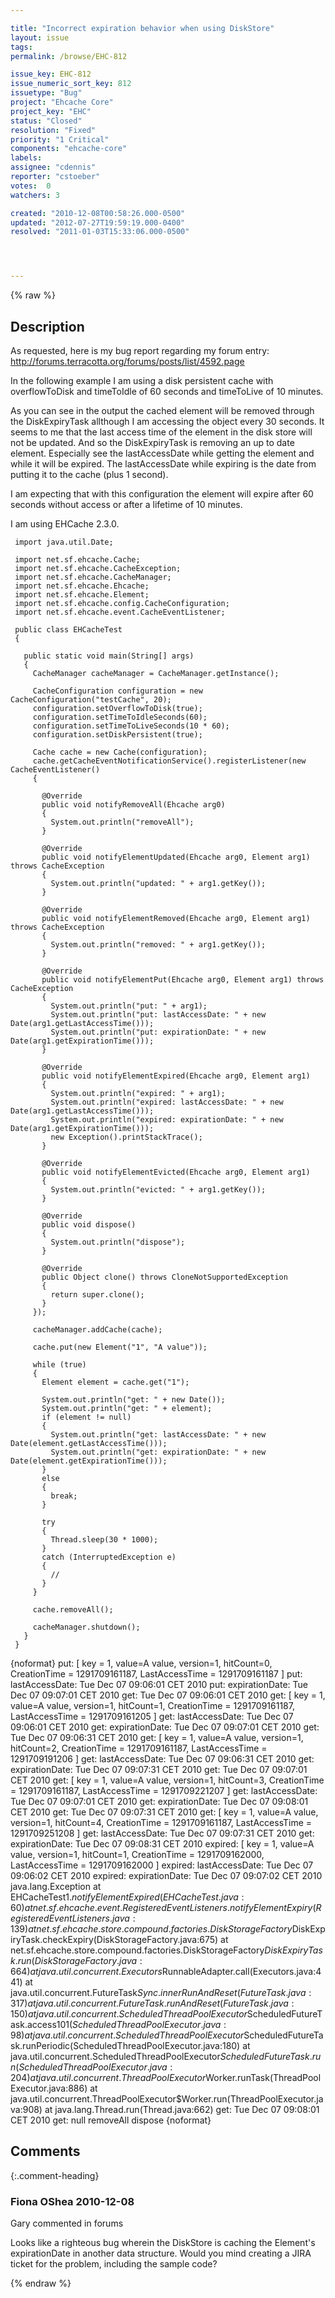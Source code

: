 ```yaml
---

title: "Incorrect expiration behavior when using DiskStore"
layout: issue
tags: 
permalink: /browse/EHC-812

issue_key: EHC-812
issue_numeric_sort_key: 812
issuetype: "Bug"
project: "Ehcache Core"
project_key: "EHC"
status: "Closed"
resolution: "Fixed"
priority: "1 Critical"
components: "ehcache-core"
labels: 
assignee: "cdennis"
reporter: "cstoeber"
votes:  0
watchers: 3

created: "2010-12-08T00:58:26.000-0500"
updated: "2012-07-27T19:59:19.000-0400"
resolved: "2011-01-03T15:33:06.000-0500"




---
```


{% raw %}

## Description

<div markdown="1" class="description">

As requested, here is my bug report regarding my forum entry: http://forums.terracotta.org/forums/posts/list/4592.page

In the following example I am using a disk persistent cache with overflowToDisk and timeToIdle of 60 seconds and timeToLive of 10 minutes.

As you can see in the output the cached element will be removed through the DiskExpiryTask allthough I am accessing the object every 30 seconds.
It seems to me that the last access time of the element in the disk store will not be updated. And so the DiskExpiryTask is removing an up to date element. Especially see the lastAccessDate while getting the element and while it will be expired. The lastAccessDate while expiring is the date from putting it to the cache (plus 1 second).

I am expecting that with this configuration the element will expire after 60 seconds without access or after a lifetime of 10 minutes.

I am using EHCache 2.3.0.


```
 import java.util.Date;
 
 import net.sf.ehcache.Cache;
 import net.sf.ehcache.CacheException;
 import net.sf.ehcache.CacheManager;
 import net.sf.ehcache.Ehcache;
 import net.sf.ehcache.Element;
 import net.sf.ehcache.config.CacheConfiguration;
 import net.sf.ehcache.event.CacheEventListener;
 
 public class EHCacheTest
 {
 
   public static void main(String[] args)
   {
     CacheManager cacheManager = CacheManager.getInstance();
 
     CacheConfiguration configuration = new CacheConfiguration("testCache", 20);
     configuration.setOverflowToDisk(true);
     configuration.setTimeToIdleSeconds(60);
     configuration.setTimeToLiveSeconds(10 * 60);
     configuration.setDiskPersistent(true);
 
     Cache cache = new Cache(configuration);
     cache.getCacheEventNotificationService().registerListener(new CacheEventListener()
     {
 
       @Override
       public void notifyRemoveAll(Ehcache arg0)
       {
         System.out.println("removeAll");
       }
 
       @Override
       public void notifyElementUpdated(Ehcache arg0, Element arg1) throws CacheException
       {
         System.out.println("updated: " + arg1.getKey());
       }
 
       @Override
       public void notifyElementRemoved(Ehcache arg0, Element arg1) throws CacheException
       {
         System.out.println("removed: " + arg1.getKey());
       }
 
       @Override
       public void notifyElementPut(Ehcache arg0, Element arg1) throws CacheException
       {
         System.out.println("put: " + arg1);
         System.out.println("put: lastAccessDate: " + new Date(arg1.getLastAccessTime()));
         System.out.println("put: expirationDate: " + new Date(arg1.getExpirationTime()));
       }
 
       @Override
       public void notifyElementExpired(Ehcache arg0, Element arg1)
       {
         System.out.println("expired: " + arg1);
         System.out.println("expired: lastAccessDate: " + new Date(arg1.getLastAccessTime()));
         System.out.println("expired: expirationDate: " + new Date(arg1.getExpirationTime()));
         new Exception().printStackTrace();
       }
 
       @Override
       public void notifyElementEvicted(Ehcache arg0, Element arg1)
       {
         System.out.println("evicted: " + arg1.getKey());
       }
 
       @Override
       public void dispose()
       {
         System.out.println("dispose");
       }
 
       @Override
       public Object clone() throws CloneNotSupportedException
       {
         return super.clone();
       }
     });
 
     cacheManager.addCache(cache);
 
     cache.put(new Element("1", "A value"));
 
     while (true)
     {
       Element element = cache.get("1");
 
       System.out.println("get: " + new Date());
       System.out.println("get: " + element);
       if (element != null)
       {
         System.out.println("get: lastAccessDate: " + new Date(element.getLastAccessTime()));
         System.out.println("get: expirationDate: " + new Date(element.getExpirationTime()));
       }
       else
       {
         break;
       }
 
       try
       {
         Thread.sleep(30 * 1000);
       }
       catch (InterruptedException e)
       {
         //
       }
     }
 
     cache.removeAll();
 
     cacheManager.shutdown();
   }
 }
```
 



\{noformat\}
 put: [ key = 1, value=A value, version=1, hitCount=0, CreationTime = 1291709161187, LastAccessTime = 1291709161187 ]
 put: lastAccessDate: Tue Dec 07 09:06:01 CET 2010
 put: expirationDate: Tue Dec 07 09:07:01 CET 2010
 get: Tue Dec 07 09:06:01 CET 2010
 get: [ key = 1, value=A value, version=1, hitCount=1, CreationTime = 1291709161187, LastAccessTime = 1291709161205 ]
 get: lastAccessDate: Tue Dec 07 09:06:01 CET 2010
 get: expirationDate: Tue Dec 07 09:07:01 CET 2010
 get: Tue Dec 07 09:06:31 CET 2010
 get: [ key = 1, value=A value, version=1, hitCount=2, CreationTime = 1291709161187, LastAccessTime = 1291709191206 ]
 get: lastAccessDate: Tue Dec 07 09:06:31 CET 2010
 get: expirationDate: Tue Dec 07 09:07:31 CET 2010
 get: Tue Dec 07 09:07:01 CET 2010
 get: [ key = 1, value=A value, version=1, hitCount=3, CreationTime = 1291709161187, LastAccessTime = 1291709221207 ]
 get: lastAccessDate: Tue Dec 07 09:07:01 CET 2010
 get: expirationDate: Tue Dec 07 09:08:01 CET 2010
 get: Tue Dec 07 09:07:31 CET 2010
 get: [ key = 1, value=A value, version=1, hitCount=4, CreationTime = 1291709161187, LastAccessTime = 1291709251208 ]
 get: lastAccessDate: Tue Dec 07 09:07:31 CET 2010
 get: expirationDate: Tue Dec 07 09:08:31 CET 2010
 expired: [ key = 1, value=A value, version=1, hitCount=1, CreationTime = 1291709162000, LastAccessTime = 1291709162000 ]
 expired: lastAccessDate: Tue Dec 07 09:06:02 CET 2010
 expired: expirationDate: Tue Dec 07 09:07:02 CET 2010
 java.lang.Exception
 	at EHCacheTest$1.notifyElementExpired(EHCacheTest.java:60)
 	at net.sf.ehcache.event.RegisteredEventListeners.notifyElementExpiry(RegisteredEventListeners.java:139)
 	at net.sf.ehcache.store.compound.factories.DiskStorageFactory$DiskExpiryTask.checkExpiry(DiskStorageFactory.java:675)
 	at net.sf.ehcache.store.compound.factories.DiskStorageFactory$DiskExpiryTask.run(DiskStorageFactory.java:664)
 	at java.util.concurrent.Executors$RunnableAdapter.call(Executors.java:441)
 	at java.util.concurrent.FutureTask$Sync.innerRunAndReset(FutureTask.java:317)
 	at java.util.concurrent.FutureTask.runAndReset(FutureTask.java:150)
 	at java.util.concurrent.ScheduledThreadPoolExecutor$ScheduledFutureTask.access$101(ScheduledThreadPoolExecutor.java:98)
 	at java.util.concurrent.ScheduledThreadPoolExecutor$ScheduledFutureTask.runPeriodic(ScheduledThreadPoolExecutor.java:180)
 	at java.util.concurrent.ScheduledThreadPoolExecutor$ScheduledFutureTask.run(ScheduledThreadPoolExecutor.java:204)
 	at java.util.concurrent.ThreadPoolExecutor$Worker.runTask(ThreadPoolExecutor.java:886)
 	at java.util.concurrent.ThreadPoolExecutor$Worker.run(ThreadPoolExecutor.java:908)
 	at java.lang.Thread.run(Thread.java:662)
 get: Tue Dec 07 09:08:01 CET 2010
 get: null
 removeAll
 dispose
\{noformat\} 


</div>

## Comments


{:.comment-heading}
### **Fiona OShea** <span class="date">2010-12-08</span>

<div markdown="1" class="comment">

Gary commented in forums
<quote>

Looks like a righteous bug wherein the DiskStore is caching the Element's expirationDate in another data structure. Would you mind creating a JIRA ticket for the problem, including the sample code? 
</quote>

</div>



{% endraw %}
